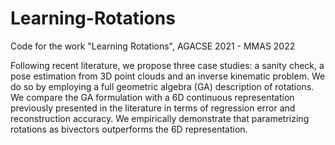 # Learning-Rotations

Code for the work "Learning Rotations", AGACSE 2021 - MMAS 2022

Following recent literature, we propose three case studies: a sanity check, a pose
estimation from 3D point clouds and an inverse kinematic problem. We do so by
employing a full geometric algebra (GA) description of rotations. We compare the
GA formulation with a 6D continuous representation previously presented in the
literature in terms of regression error and reconstruction accuracy. We empirically
demonstrate that parametrizing rotations as bivectors outperforms the 6D representation. 
